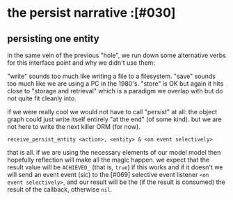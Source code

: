 # the persist narrative :[#030]


## persisting one entity

in the same vein of the previous "hole", we run down some alternative
verbs for this interface point and why we didn't use them:

"write" sounds too much like writing a file to a filesystem. "save"
sounds too much like we are using a PC in the 1980's. "store" is OK but
again it hits close to "storage and retrieval" which is a paradigm we
overlap with but do not quite fit cleanly into.

if we were really cool we would not have to call "persist" at all: the
object graph could just write itself entirely "at the end" (of some
kind). but we are not here to write the next killer ORM (for now).


    receive_persist_entity <action>, <entity> & <on event selectively>


that is all. if we are using the necessary elements of our model model
then hopefully reflection will make all the magic happen. we expect that
the result value will be `ACHIEVED_` (that is, `true`) if this works and
if it doesn't we will send an event event (sic) to the [#069] selective
event listener `<on event selectively>`, and our result will be the
(if the result is consumed) the result of the callback, otherwise `nil`.
